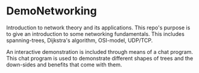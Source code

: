 # DemoNetworking
Introduction to network theory and its applications. This repo's purpose is to give an introduction to some networking fundamentals.
This includes spanning-trees, Dijkstra's algorithm, OSI-model, UDP/TCP.

An interactive demonstration is included through means of a chat program.
This chat program is used to demonstrate different shapes of trees and the down-sides and benefits that come with them.
